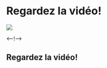 # Regardez la vidéo!

![](http://douar.tech/dt_assets/session-2/slide-1.png)

<--!-->

## Regardez la vidéo!

